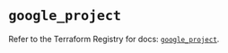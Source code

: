 # `google_project`

Refer to the Terraform Registry for docs: [`google_project`](https://registry.terraform.io/providers/hashicorp/google-beta/6.18.0/docs/resources/google_project).
